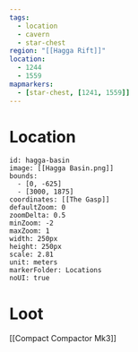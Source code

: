 ```yaml
---
tags:
  - location
  - cavern
  - star-chest
region: "[[Hagga Rift]]"
location:
  - 1244
  - 1559
mapmarkers:
  - [star-chest, [1241, 1559]]
---
```

# Location
```leaflet
id: hagga-basin
image: [[Hagga Basin.png]]
bounds:
  - [0, -625]
  - [3000, 1875]
coordinates: [[The Gasp]]
defaultZoom: 0
zoomDelta: 0.5
minZoom: -2
maxZoom: 1
width: 250px
height: 250px
scale: 2.81
unit: meters
markerFolder: Locations
noUI: true
```
# Loot

[[Compact Compactor Mk3]]